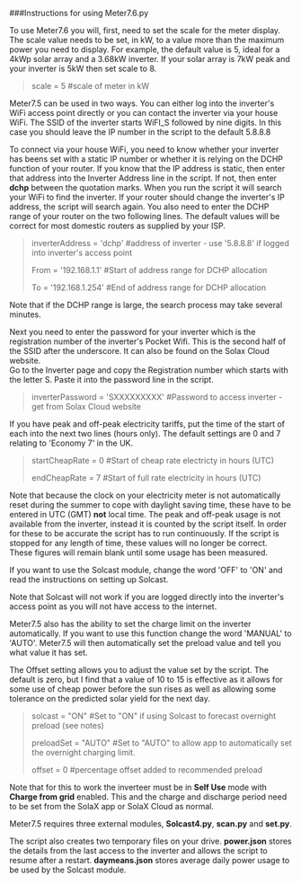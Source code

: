 ###Instructions for using Meter7.6.py

To use Meter7.6 you will, first, need to set the scale for the meter display. The scale value needs to be set, in kW, to a value more than the maximum power you need to display.
For example, the default value is 5, ideal for a 4kWp solar array and a 3.68kW inverter. If your solar array is 7kW peak and your inverter is 5kW then set scale to 8.

>scale = 5 #scale of meter in kW

Meter7.5 can be used in two ways. You can either log into the inverter's WiFi access point directly or you can contact the inverter via your house WiFi.
The SSID of the inverter starts WiFI_S followed by nine digits.
In this case you should leave the IP number in the script to the default 5.8.8.8

To connect via your house WiFi, you need to know whether your inverter has beens set with a static IP number or whether it is relying on the DCHP function of your router.
If you know that the IP address is static, then enter that address into the Inverter Address line in the script.
If not, then enter **dchp** between the quotation marks. When you run the script it will search your WiFi to find the inverter. If your router should change the inverter's IP address, the script will search again.
You also need to enter the DCHP range of your router on the two following lines. The default values will be correct for most domestic routers as supplied by your ISP. 

>inverterAddress = 'dchp'          #address of inverter - use '5.8.8.8' if logged into inverter's access point
>                                  
>From = '192.168.1.1'              #Start of address range for DCHP allocation
>
>To = '192.168.1.254'              #End of address range for DCHP allocation
>

Note that if the DCHP range is large, the search process may take several minutes.

Next you need to enter the password for your inverter which is the registration number of the inverter's Pocket Wifi. This is the second half of the SSID after the underscore.
It can also be found on the Solax Cloud website.  
Go to the Inverter page and copy the Registration number which starts with the letter S. Paste it into the password line in the script. 

>inverterPassword = 'SXXXXXXXXX'   #Password to access inverter - get from Solax Cloud website 

If you have peak and off-peak electricity tariffs, put the time of the start of each into the next two lines (hours only). The default settings are 0 and 7 relating to 'Economy 7' in the UK.

>startCheapRate = 0                #Start of cheap rate electricty in hours (UTC)
>
>endCheapRate = 7                  #Start of full rate electricity in hours (UTC)

Note that because the clock on your electricity meter is not automatically reset during the summer to cope with daylight saving time, these have to be entered in UTC (GMT) **not** local time. 
The peak and off-peak usage is not available from the inverter, instead it is counted by the script itself. In order for these to be accurate the script has to run continuously. If the script is stopped for any length of time, these values will no longer be correct.
These figures will remain blank until some usage has been measured.

If you want to use the Solcast module, change the word 'OFF' to 'ON' and read the instructions on setting up Solcast.
   
Note that Solcast will not work if you are logged directly into the inverter's access point as you will not have access to the internet.

Meter7.5 also has the ability to set the charge limit on the inverter automatically.
If you want to use this function change the word 'MANUAL' to 'AUTO'. Meter7.5 will then automatically set the preload value and tell you what value it has set.

The Offset setting allows you to adjust the value set by the script. The default is zero, but I find that a value of 10 to 15 is effective as it allows for some use of cheap power before the sun rises as well as allowing some tolerance on the predicted solar yield for the next day. 

>solcast = "ON"                    #Set to "ON" if using Solcast to forecast overnight preload (see notes)
>
>preloadSet = "AUTO"               #Set to "AUTO" to allow app to automatically set the overnight charging limit.
>
>offset = 0                        #percentage offset added to recommended preload

Note that for this to work the inverteer must be in **Self Use** mode with **Charge from grid** enabled. This and the charge and discharge period need to be set from the SolaX app or SolaX Cloud as normal.

Meter7.5 requires three external modules, **Solcast4.py**, **scan.py** and **set.py**.

The script also creates two temporary files on your drive. **power.json** stores the details from the last access to the inverter and allows the script to resume after a restart.
**daymeans.json** stores average daily power usage to be used by the Solcast module.
